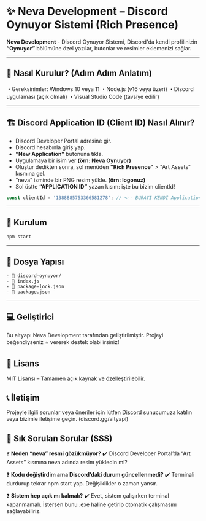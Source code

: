 # ✨ Neva Development – Discord Oynuyor Sistemi (Rich Presence)

**Neva Development** - Discord Oynuyor Sistemi, Discord'da kendi profilinizin **“Oynuyor”** bölümüne özel yazılar, butonlar ve resimler eklemenizi sağlar.

---

## 🚀 Nasıl Kurulur? (Adım Adım Anlatım)
・Gereksinimler: Windows 10 veya 11
・Node.js (v16 veya üzeri)
・Discord uygulaması (açık olmalı)
・Visual Studio Code (tavsiye edilir)

---

## 🏗️ Discord Application ID (Client ID) Nasıl Alınır?
- Discord Developer Portal adresine gir.
- Discord hesabınla giriş yap.
- **“New Application”** butonuna tıkla.
- Uygulamaya bir isim ver **(örn: Neva Oynuyor)**
- Oluştur dedikten sonra, sol menüden **"Rich Presence"** > "Art Assets" kısmına gel.
- “neva” isminde bir PNG resim yükle. **(örn: logonuz)**
- Sol üstte **“APPLICATION ID”** yazan kısım: işte bu bizim clientId!

```js
const clientId = '1388885753366581278'; // <-- BURAYI KENDİ Application ID'n ile değiştir!
```

--- 

## 📂 Kurulum

```bash
npm start
```

---

## 🔧 Dosya Yapısı
```
- 📁 discord-oynuyor/
- 📄 index.js
- 📄 package-lock.json
- 📄 package.json
```
---

## 💻 Geliştirici
Bu altyapı Neva Development tarafından geliştirilmiştir. Projeyi beğendiyseniz ⭐ vererek destek olabilirsiniz!

## 📜 Lisans
MIT Lisansı – Tamamen açık kaynak ve özelleştirilebilir.

## 📞 İletişim
Projeyle ilgili sorunlar veya öneriler için lütfen [Discord](discord.gg/altyapi) sunucumuza katılın veya bizimle iletişime geçin. (discord.gg/altyapi)


## 🧽 Sık Sorulan Sorular (SSS)
❓ **Neden “neva” resmi gözükmüyor?**
✔️ Discord Developer Portal’da “Art Assets” kısmına neva adında resim yükledin mi?

❓ **Kodu değiştirdim ama Discord’daki durum güncellenmedi?**
✔️ Terminali durdurup tekrar npm start yap. Değişiklikler o zaman yansır.

❓ **Sistem hep açık mı kalmalı?**
✔️ Evet, sistem çalışırken terminal kapanmamalı.
İstersen bunu .exe haline getirip otomatik çalışmasını sağlayabiliriz.
